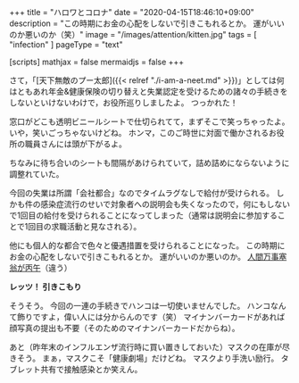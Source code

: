 +++
title = "ハロワとコロナ"
date =  "2020-04-15T18:46:10+09:00"
description = "この時期にお金の心配をしないで引きこもれるとか。 運がいいのか悪いのか（笑）"
image = "/images/attention/kitten.jpg"
tags = [ "infection" ]
pageType = "text"

[scripts]
  mathjax = false
  mermaidjs = false
+++

さて，「[天下無敵のプー太郎]({{< relref "./i-am-a-neet.md" >}})」としては何はともあれ年金&健康保険の切り替えと失業認定を受けるための諸々の手続きをしないといけないわけで，お役所巡りしましたよ。
つっかれた！

窓口がどこも透明ビニールシートで仕切られてて，まずそこで笑っちゃったよ。
いや，笑いごっちゃないけどね。
ホンマ，このご時世に対面で働かされるお役所の職員さんには頭が下がるよ。

ちなみに待ち合いのシートも間隔があけられていて，詰め詰めにならないように調整れていた。

今回の失業は所謂「会社都合」なのでタイムラグなしで給付が受けられる。
しかも件の感染症流行のせいで対象者への説明会も失くなったので，何にもしないで1回目の給付を受けられることになってしまった（通常は説明会に参加することで1回目の求職活動と見なされる）。

他にも個人的な都合で色々と優遇措置を受けられることになった。
この時期にお金の心配をしないで引きこもれるとか。
運がいいのか悪いのか。
[人間万事塞翁が丙午](https://www.amazon.co.jp/dp/B01GJGMBSW?tag=baldandersinf-22&linkCode=ogi&th=1&psc=1)（違う）

**レッツ！ 引きこもり**

そうそう。
今回の一連の手続きでハンコは一切使いませんでした。
ハンコなんて飾りですよ，偉い人には分からんのです（笑） マイナンバーカードがあれば顔写真の提出も不要（そのためのマイナンバーカードだからね）。

あと（昨年末のインフルエンザ流行時に買い置きしておいた）マスクの在庫が尽きそう。
まぁ，マスクこそ「健康劇場」だけどね。
マスクより手洗い励行。
タブレット共有で接触感染とか笑えん。
